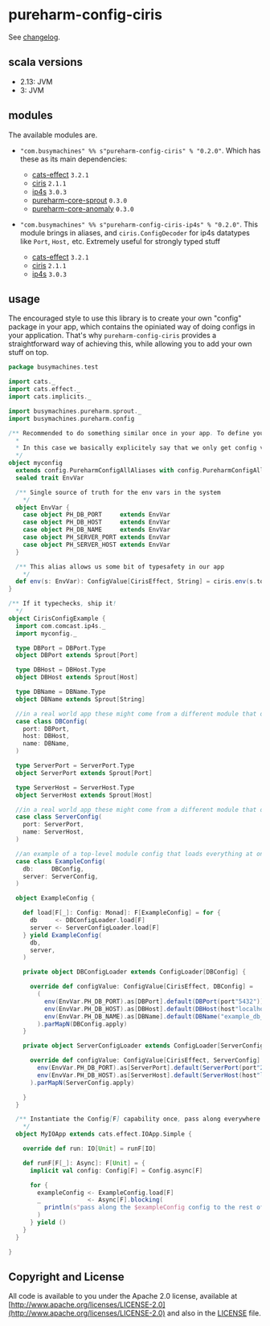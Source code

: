 # pureharm-config-ciris

See [changelog](./CHANGELOG.md).

## scala versions
- 2.13: JVM
- 3: JVM

## modules

The available modules are.

- `"com.busymachines" %% s"pureharm-config-ciris" % "0.2.0"`. Which has these as its main dependencies:
  - [cats-effect](https://github.com/typelevel/cats-effect) `3.2.1`
  - [ciris](https://github.com/vlovgr/ciris/releases) `2.1.1`
  - [ip4s](https://github.com/Comcast/ip4s/releases) `3.0.3`
  - [pureharm-core-sprout](https://github.com/busymachines/pureharm-core/releases) `0.3.0`
  - [pureharm-core-anomaly](https://github.com/busymachines/pureharm-core/releases) `0.3.0`

- `"com.busymachines" %% s"pureharm-config-ciris-ip4s" % "0.2.0"`. This module brings in aliases, and `ciris.ConfigDecoder` for ip4s datatypes like `Port`, `Host,` etc. Extremely useful for strongly typed stuff 
  - [cats-effect](https://github.com/typelevel/cats-effect) `3.2.1`
  - [ciris](https://github.com/vlovgr/ciris/releases) `2.1.1`
  - [ip4s](https://github.com/Comcast/ip4s/releases) `3.0.3`

## usage

The encouraged style to use this library is to create your own "config" package in your app, which contains the opiniated way of doing configs in your application. That's why `pureharm-config-ciris` provides a straightforward way of achieving this, while allowing you to add your own stuff on top.

```scala
package busymachines.test

import cats._
import cats.effect._
import cats.implicits._

import busymachines.pureharm.sprout._
import busymachines.pureharm.config

/** Recommended to do something similar once in your app. To define your prefered "flavor" of reading configs.
  *
  * In this case we basically explicitely say that we only get config values from environment variables.
  */
object myconfig
  extends config.PureharmConfigAllAliases with config.PureharmConfigAllImplicits with config.CirisIp4sInstances {
  sealed trait EnvVar

  /** Single source of truth for the env vars in the system
    */
  object EnvVar {
    case object PH_DB_PORT     extends EnvVar
    case object PH_DB_HOST     extends EnvVar
    case object PH_DB_NAME     extends EnvVar
    case object PH_SERVER_PORT extends EnvVar
    case object PH_SERVER_HOST extends EnvVar
  }

  /** This alias allows us some bit of typesafety in our app
    */
  def env(s: EnvVar): ConfigValue[CirisEffect, String] = ciris.env(s.toString)
}

/** If it typechecks, ship it!
  */
object CirisConfigExample {
  import com.comcast.ip4s._
  import myconfig._

  type DBPort = DBPort.Type
  object DBPort extends Sprout[Port]

  type DBHost = DBHost.Type
  object DBHost extends Sprout[Host]

  type DBName = DBName.Type
  object DBName extends Sprout[String]

  //in a real world app these might come from a different module that doesn't even depend on config
  case class DBConfig(
    port: DBPort,
    host: DBHost,
    name: DBName,
  )

  type ServerPort = ServerPort.Type
  object ServerPort extends Sprout[Port]

  type ServerHost = ServerHost.Type
  object ServerHost extends Sprout[Host]

  //in a real world app these might come from a different module that doesn't even depend on config
  case class ServerConfig(
    port: ServerPort,
    name: ServerHost,
  )

  //an example of a top-level module config that loads everything at once
  case class ExampleConfig(
    db:     DBConfig,
    server: ServerConfig,
  )

  object ExampleConfig {

    def load[F[_]: Config: Monad]: F[ExampleConfig] = for {
      db     <- DBConfigLoader.load[F]
      server <- ServerConfigLoader.load[F]
    } yield ExampleConfig(
      db,
      server,
    )

    private object DBConfigLoader extends ConfigLoader[DBConfig] {

      override def configValue: ConfigValue[CirisEffect, DBConfig] =
        (
          env(EnvVar.PH_DB_PORT).as[DBPort].default(DBPort(port"5432")),
          env(EnvVar.PH_DB_HOST).as[DBHost].default(DBHost(host"localhost")),
          env(EnvVar.PH_DB_NAME).as[DBName].default(DBName("example_db_name")),
        ).parMapN(DBConfig.apply)
    }

    private object ServerConfigLoader extends ConfigLoader[ServerConfig] {

      override def configValue: ConfigValue[CirisEffect, ServerConfig] = (
        env(EnvVar.PH_DB_PORT).as[ServerPort].default(ServerPort(port"21312")),
        env(EnvVar.PH_DB_HOST).as[ServerHost].default(ServerHost(host"localhost")),
      ).parMapN(ServerConfig.apply)

    }
  }

  /** Instantiate the Config[F] capability once, pass along everywhere where used.
    */
  object MyIOApp extends cats.effect.IOApp.Simple {

    override def run: IO[Unit] = runF[IO]

    def runF[F[_]: Async]: F[Unit] = {
      implicit val config: Config[F] = Config.async[F]

      for {
        exampleConfig <- ExampleConfig.load[F]
        _             <- Async[F].blocking(
          println(s"pass along the $exampleConfig config to the rest of your app in bits and pieces you need")
        )
      } yield ()
    }
  }

}
```

## Copyright and License

All code is available to you under the Apache 2.0 license, available
at [http://www.apache.org/licenses/LICENSE-2.0](http://www.apache.org/licenses/LICENSE-2.0) and also in
the [LICENSE](./LICENSE) file.
